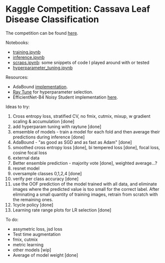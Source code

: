 # Kaggle Competition: Cassava Leaf Disease Classification

The competition can be found [here](https://www.kaggle.com/c/cassava-leaf-disease-classification/overview).

Notebooks:
- [training.ipynb](https://github.com/felixglush/kaggle-cassava-disease-classification/blob/master/training.ipynb)
- [inference.ipynb](https://github.com/felixglush/kaggle-cassava-disease-classification/blob/master/inference.ipynb)
- [scraps.ipynb](https://github.com/felixglush/kaggle-cassava-disease-classification/blob/master/scraps.ipynb): some snippets of code I played around with or tested
- [hyperparameter_tuning.ipynb](https://github.com/felixglush/kaggle-cassava-disease-classification/blob/master/hyperparameter_tuning.ipynb)

Resources:
- AdaBound [implementation](https://github.com/Luolc/AdaBound/).
- [Ray Tune](https://docs.ray.io/en/latest/tune/index.html) for hyperparameter selection.
- EfficientNet-B4 Noisy Student implementation [here](https://rwightman.github.io/pytorch-image-models/).

Ideas to try:
1. Cross entropy loss, stratified CV, no fmix, cutmix, mixup, w gradient scaling & accumulation [done]
2. add hyperparam tuning with raytune [done]
5. emsemble of models - train a model for each fold and then average their predictions during inference [done]
13. AdaBound - "as good as SGD and as fast as Adam" [done]
2. smoothed cross entropy loss [done], bi tempered loss [done], focal loss, cosine focal loss
4. external data
8. Better ensemble prediction - majority vote [done], weighted average...?
10. resnet model
11. oversample classes 0,1,2,4 [done]
12. verify per class accuracy [done]
13. use the OOF prediction of the model trained with all data, and eliminate images where the predicted value is too small for the correct label. After eliminating a small quantity of training images, retrain from scratch with the remaining ones.
14. 1cycle policy [done]
15. Learning rate range plots for LR selection [done]

To do:
- assymetric loss, jsd loss
- Test time augmentation
- fmix, cutmix
- metric learning
- other models [wip]
- Average of model weight [done] 